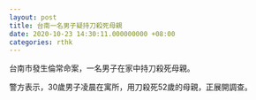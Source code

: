 ```yaml
---
layout: post
title: 台南一名男子疑持刀殺死母親
date: 2020-10-23 14:30:11.000000000 +08:00
categories: rthk
---
```


台南市發生倫常命案，一名男子在家中持刀殺死母親。

警方表示，30歲男子凌晨在寓所，用刀殺死52歲的母親，正展開調查。
